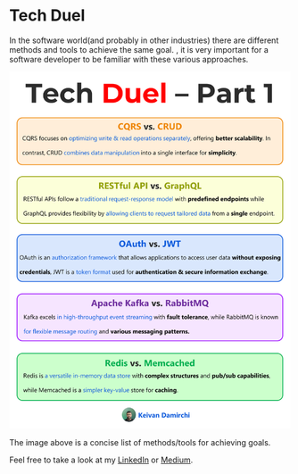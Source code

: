 # Tech Duel 
<p>In the software world(and probably in other industries) there are different methods and tools to achieve the same goal. , it is very important for a software developer to be familiar with these various approaches.</p>
<img src="https://raw.githubusercontent.com/kavaan/tech-duel-1/main/tech-duel-p1.png" />
<p>The image above is a concise list of methods/tools for achieving goals.</p>
<p>Feel free to take a look at my <a href="https://www.linkedin.com/in/kavaan-damirchi">LinkedIn</a> or <a href="https://medium.com/@KeivanDamirchi/tech-duel-part-1-385b6fbf3584">Medium</a>.</p>
